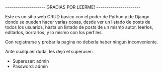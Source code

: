 -------------------- GRACIAS POR LEERME! ----------------------

Este es un sitio web CRUD basico con el poder de Python y de Django donde se pueden hacer varias cosas, desde ver un listado de posts de todos los usuarios, hasta un listado de posts de un mismo autor, leerlos, editarlos, borrarlos, y lo mismo con los perfiles.

Con registrarse y probar la pagina no debería haber ningún inconveniente.

Ante cualquier duda, les dejo el superuser:


- Superuser: admin
- Password: admin



